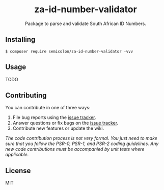 <h1 align="center"> za-id-number-validator </h1>

<p align="center"> Package to parse and validate South African ID Numbers.</p>


## Installing

```shell
$ composer require semicolon/za-id-number-validator -vvv
```

## Usage

TODO

## Contributing

You can contribute in one of three ways:

1. File bug reports using the [issue tracker](https://github.com/semicolon/za-id-number-validator/issues).
2. Answer questions or fix bugs on the [issue tracker](https://github.com/semicolon/za-id-number-validator/issues).
3. Contribute new features or update the wiki.

_The code contribution process is not very formal. You just need to make sure that you follow the PSR-0, PSR-1, and PSR-2 coding guidelines. Any new code contributions must be accompanied by unit tests where applicable._

## License

MIT